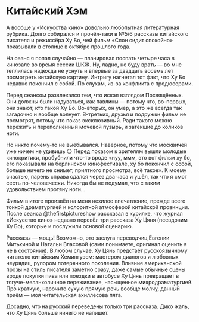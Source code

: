
# Китайский Хэм

​​А вообще у «Искусства кино» довольно любопытная литературная рубрика. Долго собирался и прочёл-таки в №5/6 рассказы китайского писателя и режиссёра Ху Бо, чей фильм «Слон сидит спокойно» показывали в столице в октябре прошлого года.

На сеанс я попал случайно — планировал поспать четыре часа в кинозале во время сессии ШКЖ. Ну, ладно, не буду врать — во мне теплилась надежда не уснуть и впервые за двадцать восемь лет посмотреть китайскую картину. Интригу нагнетал тот факт, что Ху Бо недавно покончил с собой. По слухам, из-за конфликта с продюсерами. 

Перед сеансом развлекался тем, что искал взглядом Посвящённых. Они должны были надуваться, как павлины — потому что, во-первых, они знают, кто такой Ху Бо. Во-вторых, он умер, а это же всегда так загадочно и вообще волнует. В-третьих, друзья и подружки фильм не посмотрят, потому что показ эксклюзивный. Ради такого можно пережить и переполненный мочевой пузырь, и затёкшие до коликов ноги.

Но никто почему-то не выёбывался. Наверное, потому что москвичей уже ничем не удивишь 😏 Перед показом к зрителям вышли молодые кинокритики, пробубнили что-то вроде «нуу, ммм, это вот фильм ху бо, его показывали на берлинском кинофестивале, ху бо покончил с собой, больше ничего не снимет, приятного просмотра, всё такое». К моему счастью, парень справа сдался через два часа и ушёл, так что я смог сесть по-человечески. Никогда бы не подумал, что с таким удовольствием протяну ноги…

Фильм в итоге произвёл на меня нехилое впечатление, прежде всего тонкой драматургией и колоритной атмосферой китайской провинции. После сеанса @thefirstpictureshow рассказал в курилке, что журнал «Искусство кино» недавно перевёл три рассказа Ху Цяня (псевдоним Ху Бо), которые и послужили основой сценарию.

Рассказы — мощь! Возможно, это заслуга переводчиц Евгении Митькиной и Натальи Власовой (сами понимаете, оригинал оценить я не в состоянии). В любом случае, Ху Цянь предстаёт русскоязычному читателю китайским Хемингуэем: мастером диалогов и любовных неурядиц, рупором потерянного поколения. Влияние американской прозы на стиль писателя заметно сразу, даже самые обычные сцены вроде покупки пива или поездки в автобусе Ху Цянь превращает в тягуче-меланхоличное переживание, насыщенное микродраматургией. Про краткую, нарочито сухую прямую речь вообще молчу, данный приём — моя читательская ахиллесова пята.

Досадно, что на русский переведены только три рассказа. Дико жаль, что Ху Цянь больше ничего не напишет.